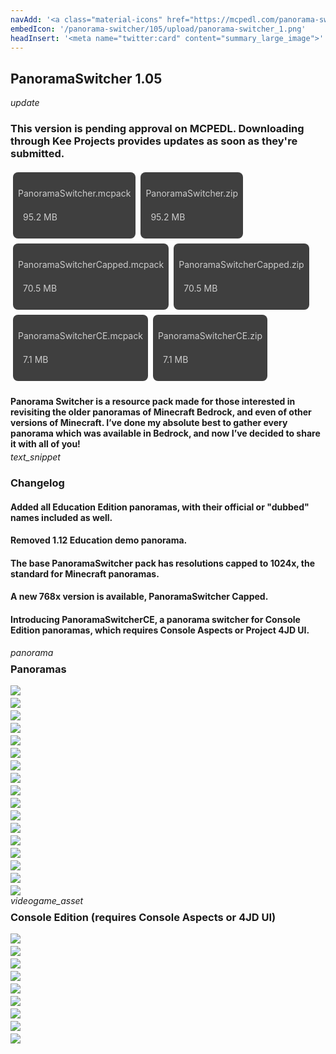 ```yaml
---
navAdd: '<a class="material-icons" href="https://mcpedl.com/panorama-switcher-pack-1/">link</a>'
embedIcon: '/panorama-switcher/105/upload/panorama-switcher_1.png'
headInsert: '<meta name="twitter:card" content="summary_large_image">'
---
```

## PanoramaSwitcher 1.05
<div class="changelog-container"><i class="material-icons">update</i><h3 id="changelog">This version is pending approval on MCPEDL. Downloading through Kee Projects provides updates as soon as they're submitted.</h3></div><div class="home-content-container"><a class="home-content-container" style="border-radius:8px;background: #222d;padding:8px;color:#ccc;display:inline-block;margin:4px;line-height: 24px;text-decoration: none;" href="https://drive.google.com/uc?confirm=t&amp;id=1eSEw_VHDFOiBq6jJKvHX-C_FhTG4vKMc"><p class="dreamsdb infotitle">PanoramaSwitcher.mcpack</p><p class="dreamsdb infostats" style="margin-left:8px">95.2 MB</p></a><a class="home-content-container" style="border-radius:8px;background: #222d;padding:8px;color:#ccc;display:inline-block;margin:4px;line-height: 24px;text-decoration: none;" href="https://drive.google.com/uc?confirm=t&amp;id=18Edb_tX1YGRonKZEUKjMm8OGhflr7_iE"><p class="dreamsdb infotitle">PanoramaSwitcher.zip</p><p class="dreamsdb infostats" style="margin-left:8px">95.2 MB</p></a><a class="home-content-container" style="border-radius:8px;background: #222d;padding:8px;color:#ccc;display:inline-block;margin:4px;line-height: 24px;text-decoration: none;" href="https://drive.google.com/uc?confirm=t&amp;id=1UEV8XKZQG__3UWUy1PgqOgWebHSLqfVD"><p class="dreamsdb infotitle">PanoramaSwitcherCapped.mcpack</p><p class="dreamsdb infostats" style="margin-left:8px">70.5 MB</p></a><a class="home-content-container" style="border-radius:8px;background: #222d;padding:8px;color:#ccc;display:inline-block;margin:4px;line-height: 24px;text-decoration: none;" href="https://drive.google.com/uc?confirm=t&amp;id=1Fa_8EpdZq-KqCSw1UKMwnMUWMMWnBoXY"><p class="dreamsdb infotitle">PanoramaSwitcherCapped.zip</p><p class="dreamsdb infostats" style="margin-left:8px">70.5 MB</p></a><a class="home-content-container" style="border-radius:8px;background: #222d;padding:8px;color:#ccc;display:inline-block;margin:4px;line-height: 24px;text-decoration: none;" href="https://drive.google.com/uc?confirm=t&amp;id=1RSfuZkSoeXlKZ-q6DUgOTPLZn35Lg1ER"><p class="dreamsdb infotitle">PanoramaSwitcherCE.mcpack</p><p class="dreamsdb infostats" style="margin-left:8px">7.1 MB</p></a><a class="home-content-container" style="border-radius:8px;background: #222d;padding:8px;color:#ccc;display:inline-block;margin:4px;line-height: 24px;text-decoration: none;" href="https://drive.google.com/uc?confirm=t&amp;id=15WEi7ahj43ivOcmgdSH29A6xaQpxkstM"><p class="dreamsdb infotitle">PanoramaSwitcherCE.zip</p><p class="dreamsdb infostats" style="margin-left:8px">7.1 MB</p></a></div><div class="changelog-container"><h4 style="margin-bottom: 4px;">Panorama Switcher is a resource pack made for those interested in revisiting the older panoramas of Minecraft Bedrock, and even of other versions of Minecraft. I’ve done my absolute best to gather every panorama which was available in Bedrock, and now I’ve decided to share it with all of you!</h4><i class="material-icons">text_snippet</i><h3 id="changelog">Changelog</h3><h4>Added all Education Edition panoramas, with their official or "dubbed" names included as well.</h4><h4>Removed 1.12 Education demo panorama.</h4><h4>The base PanoramaSwitcher pack has resolutions capped to 1024x, the standard for Minecraft panoramas.</h4><h4>A new 768x version is available, PanoramaSwitcher Capped.</h4><h4>Introducing PanoramaSwitcherCE, a panorama switcher for Console Edition panoramas, which requires Console Aspects or Project 4JD UI.</h4><i class="material-icons" style="margin-top: 8px;">panorama</i><h3 id="changelog" style="margin-top: 8px;">Panoramas</h3><img src="./upload/beta.png" style="max-height: 192px;display: block;width: auto;max-width: 100%;margin-top: 4px;"><img src="./upload/preview.png" style="max-height: 192px;display: block;width: auto;max-width: 100%;margin-top: 4px;"><img src="./upload/backtoschool.png" style="max-height: 192px;display: block;width: auto;max-width: 100%;margin-top: 4px;"><img src="./upload/chromebookrelease.png" style="max-height: 192px;display: block;width: auto;max-width: 100%;margin-top: 4px;"><img src="./upload/learntocode.png" style="max-height: 192px;display: block;width: auto;max-width: 100%;margin-top: 4px;"><img src="./upload/goat.png" style="max-height: 192px;display: block;width: auto;max-width: 100%;margin-top: 4px;"><img src="./upload/mobilemultiplayermore.png" style="max-height: 192px;display: block;width: auto;max-width: 100%;margin-top: 4px;"><img src="./upload/classic.png" style="max-height: 192px;display: block;width: auto;max-width: 100%;margin-top: 4px;"><img src="./upload/bettertogether.png" style="max-height: 192px;display: block;width: auto;max-width: 100%;margin-top: 4px;"><img src="./upload/aquatic.png" style="max-height: 192px;display: block;width: auto;max-width: 100%;margin-top: 4px;"><img src="./upload/catsandpandas.png" style="max-height: 192px;display: block;width: auto;max-width: 100%;margin-top: 4px;"><img src="./upload/villageandpillage.png" style="max-height: 192px;display: block;width: auto;max-width: 100%;margin-top: 4px;"><img src="./upload/buzzybees.png" style="max-height: 192px;display: block;width: auto;max-width: 100%;margin-top: 4px;"><img src="./upload/nether.png" style="max-height: 192px;display: block;width: auto;max-width: 100%;margin-top: 4px;"><img src="./upload/cavesandcliffs.png" style="max-height: 192px;display: block;width: auto;max-width: 100%;margin-top: 4px;"><img src="./upload/wild.png" style="max-height: 192px;display: block;width: auto;max-width: 100%;margin-top: 4px;"><img src="./upload/halloween.png" style="max-height: 192px;display: block;width: auto;max-width: 100%;margin-top: 4px;"><i class="material-icons" style="margin-top: 8px;">videogame_asset</i><h3 id="changelog" style="margin-top: 8px;">Console Edition (requires Console Aspects or 4JD UI)</h3><img src="./upload/ce.build16.png" style="max-height: 192px;display: block;width: auto;max-width: 100%;margin-top: 4px;"><img src="./upload/ce.tu1.png" style="max-height: 192px;display: block;width: auto;max-width: 100%;margin-top: 4px;"><img src="./upload/ce.tu5.png" style="max-height: 192px;display: block;width: auto;max-width: 100%;margin-top: 4px;"><img src="./upload/ce.tu7.png" style="max-height: 192px;display: block;width: auto;max-width: 100%;margin-top: 4px;"><img src="./upload/ce.tu12.png" style="max-height: 192px;display: block;width: auto;max-width: 100%;margin-top: 4px;"><img src="./upload/ce.tu20.png" style="max-height: 192px;display: block;width: auto;max-width: 100%;margin-top: 4px;"><img src="./upload/ce.tu31.png" style="max-height: 192px;display: block;width: auto;max-width: 100%;margin-top: 4px;"><img src="./upload/ce.tu46.png" style="max-height: 192px;display: block;width: auto;max-width: 100%;margin-top: 4px;"><img src="./upload/ce.tu69.png" style="max-height: 192px;display: block;width: auto;max-width: 100%;margin-top: 4px;"></div>
